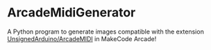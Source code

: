 # ArcadeMidiGenerator

A Python program to generate images compatible with the extension 
[UnsignedArduino/ArcadeMIDI](https://github.com/UnsignedArduino/ArcadeMIDI) in 
MakeCode Arcade!
